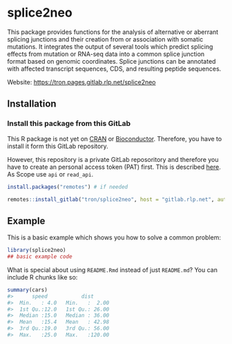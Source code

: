 
<!-- README.md is generated from README.Rmd. Please edit that file -->

# splice2neo

<!-- badges: start -->

<!-- badges: end -->

This package provides functions for the analysis of alternative or
aberrant splicing junctions and their creation from or association with
somatic mutations. It integrates the output of several tools which
predict splicing effects from mutation or RNA-seq data into a common
splice junction format based on genomic coordinates. Splice junctions
can be annotated with affected transcript sequences, CDS, and resulting
peptide sequences.

Website: <https://tron.pages.gitlab.rlp.net/splice2neo>

## Installation

### Install this package from this GitLab

This R package is not yet on [CRAN](https://CRAN.R-project.org) or
[Bioconductor](https://www.bioconductor.org/). Therefore, you have to
install it form this GitLab repository.

However, this repository is a private GitLab reposoritory and therefore
you have to create an personal access token (PAT) first. This is
described
[here](https://docs.gitlab.com/ee/user/profile/personal_access_tokens.html).
As Scope use `api` or `read_api`.

``` r
install.packages("remotes") # if needed

remotes::install_gitlab("tron/splice2neo", host = "gitlab.rlp.net", auth_token = "YOUR_ACCESS_TOKEN")
```

## Example

This is a basic example which shows you how to solve a common problem:

``` r
library(splice2neo)
## basic example code
```

What is special about using `README.Rmd` instead of just `README.md`?
You can include R chunks like so:

``` r
summary(cars)
#>      speed           dist       
#>  Min.   : 4.0   Min.   :  2.00  
#>  1st Qu.:12.0   1st Qu.: 26.00  
#>  Median :15.0   Median : 36.00  
#>  Mean   :15.4   Mean   : 42.98  
#>  3rd Qu.:19.0   3rd Qu.: 56.00  
#>  Max.   :25.0   Max.   :120.00
```

